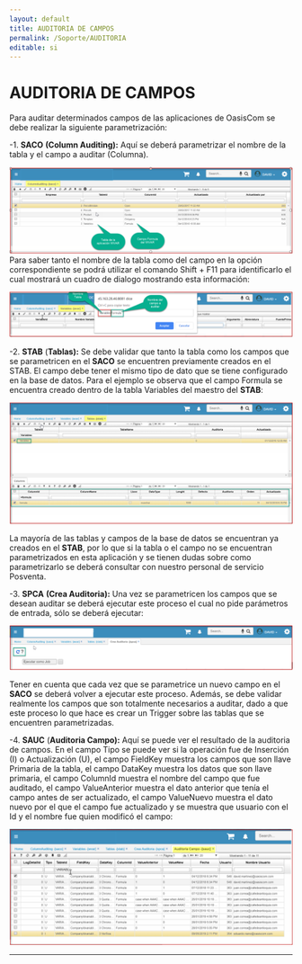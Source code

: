 ```yaml
---
layout: default
title: AUDITORIA DE CAMPOS
permalink: /Soporte/AUDITORIA  
editable: si
---
```


# AUDITORIA DE CAMPOS  

Para auditar determinados campos de las aplicaciones de OasisCom se debe realizar la siguiente parametrización:  

-1. **SACO** **(Column Auditing):** Aquí se deberá parametrizar el nombre de la tabla y el campo a auditar (Columna).  


![](saco11.png)  
Para saber tanto el nombre de la tabla como del campo en la opción correspondiente se podrá utilizar el comando Shift + F11 para identificarlo el cual mostrará un cuadro de dialogo mostrando esta información:  

![](wvar.png)  


-2. **STAB** (**Tablas):** Se debe validar que tanto la tabla como los campos que se parametricen en el **SACO** se encuentren previamente creados en el STAB. El campo debe tener el mismo tipo de dato que se tiene configurado en la base de datos. Para el ejemplo se observa que el campo Formula se encuentra creado dentro de la tabla Variables del maestro del **STAB**:  

![](stab11.png)  

La mayoría de las tablas y campos de la base de datos se encuentran ya creados en el **STAB**, por lo que si la tabla o el campo no se encuentran parametrizados en esta aplicación y se tienen dudas sobre como parametrizarlo se deberá consultar con nuestro personal de servicio Posventa.  

-3. **SPCA** **(Crea Auditoria):** Una vez se parametricen los campos que se desean auditar se deberá ejecutar este proceso el cual no pide parámetros de entrada, sólo se deberá ejecutar:  

![](SPCA.png)  

Tener en cuenta que cada vez que se parametrice un nuevo campo en el **SACO** se deberá volver a ejecutar este proceso. Además, se debe validar realmente los campos que son totalmente necesarios a auditar, dado a que este proceso lo que hace es crear un Trigger sobre las tablas que se encuentren parametrizadas.   


-4. **SAUC** (**Auditoria Campo):** Aquí se puede ver el resultado de la auditoria de campos. En el campo Tipo se puede ver si la operación fue de Inserción (I) o Actualización (U), el campo FieldKey muestra los campos que son llave Primaria de la tabla, el campo DataKey muestra los datos que son llave primaria, el campo ColumnId muestra el nombre del campo que fue auditado, el campo ValueAnterior muestra el dato anterior que tenía el campo antes de ser actualizado, el campo ValueNuevo muestra el dato nuevo por el que el campo fue actualizado y se muestra que usuario con el Id y el nombre fue quien modificó el campo:  

![](SAUC1.png)  


***********
